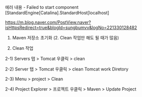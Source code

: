 에러 내용 - Failed to start component [StandardEngine[Catalina].StandardHost[localhost]

https://m.blog.naver.com/PostView.naver?isHttpsRedirect=true&blogId=sungbumvv&logNo=221330128482

1. Maven 저장소 초기화 (2. Clean 작업만 해도 될 때가 많음)

2. Clean 작업

2-1) Servers 탭  > Tomcat 우클릭 > clean

2-2) Server 탭 > Tomcat 우클릭 > clean Tomcat work Diretory

2-3) Menu > project > Clean

2-4) Project Explorer > 프로젝트 우클릭 > Maven > Update Project
